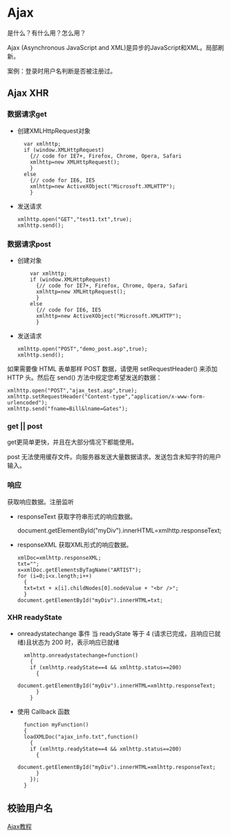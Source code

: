 # Ajax

是什么？有什么用？怎么用？


Ajax (Asynchronous JavaScript and XML)是异步的JavaScript和XML。局部刷新。

案例：登录时用户名判断是否被注册过。

## Ajax XHR
### 数据请求get

- 创建XMLHttpRequest对象

        var xmlhttp;
        if (window.XMLHttpRequest)
          {// code for IE7+, Firefox, Chrome, Opera, Safari
          xmlhttp=new XMLHttpRequest();
          }
        else
          {// code for IE6, IE5
          xmlhttp=new ActiveXObject("Microsoft.XMLHTTP");
          }
- 发送请求

      xmlhttp.open("GET","test1.txt",true);
      xmlhttp.send();
### 数据请求post
- 创建对象

          var xmlhttp;
          if (window.XMLHttpRequest)
            {// code for IE7+, Firefox, Chrome, Opera, Safari
            xmlhttp=new XMLHttpRequest();
            }
          else
            {// code for IE6, IE5
            xmlhttp=new ActiveXObject("Microsoft.XMLHTTP");
            }
- 发送请求

      xmlhttp.open("POST","demo_post.asp",true);
      xmlhttp.send();
      
如果需要像 HTML 表单那样 POST 数据，请使用 setRequestHeader() 来添加 HTTP 头。然后在 send() 方法中规定您希望发送的数据：

    xmlhttp.open("POST","ajax_test.asp",true);
    xmlhttp.setRequestHeader("Content-type","application/x-www-form-urlencoded");
    xmlhttp.send("fname=Bill&lname=Gates");      
    
### get || post
get更简单更快，并且在大部分情况下都能使用。

post 无法使用缓存文件。向服务器发送大量数据请求。发送包含未知字符的用户输入。

### 响应
获取响应数据。注册监听

- responseText
获取字符串形式的响应数据。

    document.getElementById("myDiv").innerHTML=xmlhttp.responseText;
    
- responseXML
获取XML形式的响应数据。

      xmlDoc=xmlhttp.responseXML;
      txt="";
      x=xmlDoc.getElementsByTagName("ARTIST");
      for (i=0;i<x.length;i++)
        {
        txt=txt + x[i].childNodes[0].nodeValue + "<br />";
        }
      document.getElementById("myDiv").innerHTML=txt;
    
### XHR readyState
- onreadystatechange 事件
当 readyState 等于 4 (请求已完成，且响应已就绪)且状态为 200 时，表示响应已就绪

        xmlhttp.onreadystatechange=function()
          {
          if (xmlhttp.readyState==4 && xmlhttp.status==200)
            {
            document.getElementById("myDiv").innerHTML=xmlhttp.responseText;
            }
          }
- 使用 Callback 函数

        function myFunction()
        {
        loadXMLDoc("ajax_info.txt",function()
          {
          if (xmlhttp.readyState==4 && xmlhttp.status==200)
            {
            document.getElementById("myDiv").innerHTML=xmlhttp.responseText;
            }
          });
        }

## 校验用户名


[Ajax教程](http://www.w3school.com.cn/ajax/index.asp)
